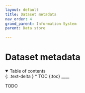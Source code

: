 ```yaml
---
layout: default
title: Dataset metadata
nav_order: 4
grand_parent: Information System
parent: Data store

---
```


# Dataset metadata
<details  open markdown="block">
  <summary>
    Table of contents
  </summary>
{: .text-delta }
* TOC
{:toc}
____
</details>

TODO
